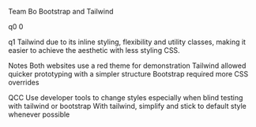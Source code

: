 Team Bo Bootstrap and Tailwind

q0
0

q1
Tailwind due to its inline styling, flexibility and utility classes, making it easier to achieve the aesthetic with less styling CSS.

Notes
Both websites use a red theme for demonstration
Tailwind allowed quicker prototyping with a simpler structure 
Bootstrap required more CSS overrides

QCC
Use developer tools to change styles especially when blind testing with tailwind or bootstrap
With tailwind, simplify and stick to default style whenever possible 
